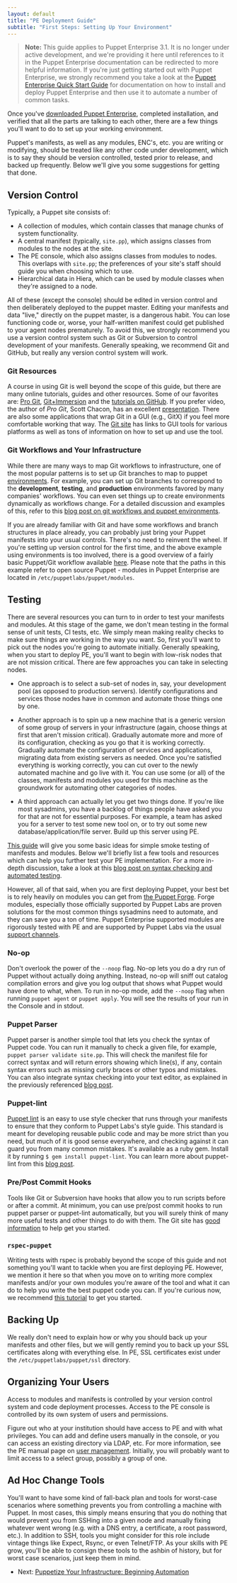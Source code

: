 ```yaml
---
layout: default
title: "PE Deployment Guide"
subtitle: "First Steps: Setting Up Your Environment"
---
```


[pe_dl]: http://info.puppetlabs.com/download-pe.html
[qsg]: http://docs.puppetlabs.com/pe/latest/quick_start.html

> **Note:** This guide applies to Puppet Enterprise 3.1. It is no longer under active development, and we're providing it here until  references to it in the Puppet Enterprise documentation can be redirected to more helpful information. If you're just getting started out with Puppet Enterprise, we strongly recommend you take a look at the [Puppet Enterprise Quick Start Guide][qsg] for documentation on how to install and deploy Puppet Enterprise and then use it to automate a number of common tasks.

Once you've [downloaded Puppet Enterprise][pe_dl], completed installation, and verified that all the parts are talking to each other, there are a few things you'll want to do to set up your working environment.

Puppet's manifests, as well as any modules, ENC's, etc. you are writing or modifying, should be treated like any other code under development, which is to say they should be version controlled, tested prior to release, and backed up frequently. Below we'll give you some suggestions for getting that done.

## Version Control

Typically, a Puppet site consists of:

- A collection of modules, which contain classes that manage chunks of system functionality.
- A central manifest (typically, `site.pp`), which assigns classes from modules to the nodes at the site.
- The PE console, which also assigns classes from modules to nodes. This overlaps with `site.pp`; the preferences of your site's staff should guide you when choosing which to use.
- Hierarchical data in Hiera, which can be used by module classes when they're assigned to a node.

All of these (except the console) should be edited in version control and then deliberately deployed to the puppet master. Editing your manifests and data "live," directly on the puppet master, is a dangerous habit. You can lose functioning code or, worse, your half-written manifest could get published to your agent nodes prematurely. To avoid this, we strongly recommend you use a version control system such as Git or Subversion to control development of your manifests. Generally speaking, we recommend Git and GitHub, but really any version control system will work.

### Git Resources

A course in using Git is well beyond the scope of this guide, but there are many online tutorials, guides and other resources. Some of our favorites are:
[Pro Git](http://kmkeen.com/mirror/progit.pdf), [Git+Immersion](http://gitimmersion.com) and the [tutorials on GitHub](http://learn.github.com/p/intro.html). If you prefer video, the author of *Pro Git*, Scott Chacon, has an excellent [presentation](http://www.youtube.com/watch?v=ZDR433b0HJY). There are also some applications that wrap Git in a GUI (e.g., GitX) if you feel more comfortable working that way. The [Git site](http://git-scm.com) has links to GUI tools for various platforms as well as tons of information on how to set up and use the tool.

### Git Workflows and Your Infrastructure

While there are many ways to map Git workflows to infrastructure, one of the most popular patterns is to set up Git branches to map to puppet [environments](http://docs.puppetlabs.com/guides/environment.html). For example, you can set up Git branches to correspond to the **development**, **testing**, and **production** environments favored by many companies' workflows. You can even set things up to create environments dynamically as workflows change. For a detailed discussion and examples of this, refer to this [blog post on git workflows and puppet environments](http://puppetlabs.com/blog/git-workflow-and-puppet-environments/).

If you are already familiar with Git and have some workflows and branch structures in place already, you can probably just bring your Puppet manifests into your usual controls. There's no need to reinvent the wheel. If you're setting up version control for the first time, and the above example using environments is too involved, there is a good overview of a fairly basic Puppet/Git workflow available [here](http://weblog.etherized.com/posts/184). Please note that the paths in this example refer to open source Puppet - modules in Puppet Enterprise are located in `/etc/puppetlabs/puppet/modules`.

## Testing

There are several resources you can turn to in order to test your manifests and modules. At this stage of the game, we don't mean testing in the formal sense of unit tests, CI tests, etc. We simply mean making reality checks to make sure things are working in the way you want. So, first you'll want to pick out the nodes you're going to automate initially. Generally speaking, when you start to deploy PE, you'll want to begin with low-risk nodes that are not mission critical. There are few approaches you can take in selecting nodes.

* One approach is to select a sub-set of nodes in, say, your development pool (as opposed to production servers). Identify configurations and services those nodes have in common and automate those things one by one.

* Another approach is to spin up a new machine that is a generic version of some group of servers in your infrastructure (again, choose things at first that aren't mission critical). Gradually automate more and more of its configuration, checking as you go that it is working correctly. Gradually automate the configuration of services and applications, migrating data from existing servers as needed. Once you're satisfied everything is working correctly, you can cut over to the newly automated machine and go live with it. You can use some (or all) of the classes, manifests and modules you used for this machine as the groundwork for automating other categories of nodes.

* A third approach can actually let you get two things done. If you're like most sysadmins, you have a backlog of things people have asked you for that are not for essential purposes. For example, a team has asked you for a server to test some new tool on, or to try out some new database/application/file server. Build up this server using PE.

[This guide](http://docs.puppetlabs.com/guides/tests_smoke.html) will give you some basic ideas for simple smoke testing of manifests and modules. Below we'll briefly list a few tools and resources which can help you further test your PE implementation. For a more in-depth discussion, take a look at this [blog post on syntax checking and automated testing](http://puppetlabs.com/blog/verifying-puppet-checking-syntax-and-writing-automated-tests/).

However, all of that said, when you are first deploying Puppet, your best bet is to rely heavily on modules you can get from [the Puppet Forge](http://forge.puppetlabs.com). Forge modules, especially those officially supported by Puppet Labs are proven solutions for the most common things sysadmins need to automate, and they can save you a ton of time. Puppet Enterprise supported modules are rigorously tested with PE and are supported by Puppet Labs via the usual [support channels](http://puppetlabs.com/services/customer-support). 

### No-op

Don't overlook the power of the `--noop` flag. No-op lets you do a dry run of Puppet without actually doing anything. Instead, no-op will sniff out catalog compilation errors and give you log output that shows what Puppet would have done to what, when. To run in no-op mode, add the `--noop` flag when running `puppet agent` or `puppet apply`. You will see the results of your run in the Console and in stdout.

### Puppet Parser

Puppet parser is another simple tool that lets you check the syntax of Puppet code. You can run it manually to check a given file, for example, `puppet parser validate site.pp`. This will check the manifest file for correct syntax and will return errors showing which line(s), if any, contain syntax errors such as missing curly braces or other typos and mistakes. You can also integrate syntax checking into your text editor, as explained in the previously referenced [blog post](http://puppetlabs.com/blog/verifying-puppet-checking-syntax-and-writing-automated-tests/).

### Puppet-lint
[Puppet lint](http://puppet-lint.com) is an easy to use style checker that runs through your manifests to ensure that they conform to Puppet Labs's style guide. This standard is meant for developing reusable public code and may be more strict than you need, but much of it is good sense everywhere, and checking against it can guard you from many common mistakes. It's available as a ruby gem. Install it by running `$ gem install puppet-lint`. You can learn more about puppet-lint from this [blog post](https://puppetlabs.com/blog/using-puppet-lint-to-save-yourself-from-style-faux-pas/).

### Pre/Post Commit Hooks

Tools like Git or Subversion have hooks that allow you to run scripts before or after a commit. At minimum, you can use pre/post commit hooks to run puppet parser or puppet-lint automatically, but you will surely think of many more useful tests and other things to do with them. The Git site has [good information](http://git-scm.com/book/en/Customizing-Git-Git-Hooks) to help get you started.

### `rspec-puppet`

Writing tests with rspec is probably beyond the scope of this guide and not something you'll want to tackle when you are first deploying PE. However, we mention it here so that when you move on to writing more complex manifests and/or your own modules you're aware of the tool and what it can do to help you write the best puppet code you can. If you're curious now, we recommend [this tutorial](http://rspec-puppet.com/tutorial/) to get you started.


## Backing Up

We really don't need to explain how or why you should back up your manifests and other files, but we will gently remind you to back up your SSL certificates along with everything else. In PE, SSL certificates exist under the `/etc/puppetlabs/puppet/ssl` directory.

## Organizing Your Users

Access to modules and manifests is controlled by your version control system and code deployment processes. Access to the PE console is controlled by its own system of users and permissions.

Figure out who at your institution should have access to PE and with what privileges. You can add and define users manually in the console, or you can access an existing directory via LDAP, etc. For more information, see the PE manual page on [user management](http://docs.puppetlabs.com/pe/latest/console_auth.html).	Initially, you will probably want to limit access to a select group, possibly a group of one.

## Ad Hoc Change Tools

You'll want to have some kind of fall-back plan and tools for worst-case scenarios where something prevents you from controlling a machine with Puppet. In most cases, this simply means ensuring that you do nothing that would prevent you from SSHing into a given node and manually fixing whatever went wrong (e.g. with a DNS entry, a certificate, a root password, etc.). In addition to SSH, tools you might consider for this role include vintage things like Expect, Rsync, or even Telnet/FTP. As your skills with PE grow, you'll be able to consign these tools to the ashbin of history, but for worst case scenarios, just keep them in mind.

- Next: [Puppetize Your Infrastructure: Beginning Automation](dg_define_infrastructure.html)
